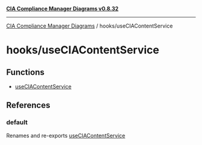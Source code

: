 [**CIA Compliance Manager Diagrams v0.8.32**](../../README.md)

***

[CIA Compliance Manager Diagrams](../../modules.md) / hooks/useCIAContentService

# hooks/useCIAContentService

## Functions

- [useCIAContentService](functions/useCIAContentService.md)

## References

### default

Renames and re-exports [useCIAContentService](functions/useCIAContentService.md)
